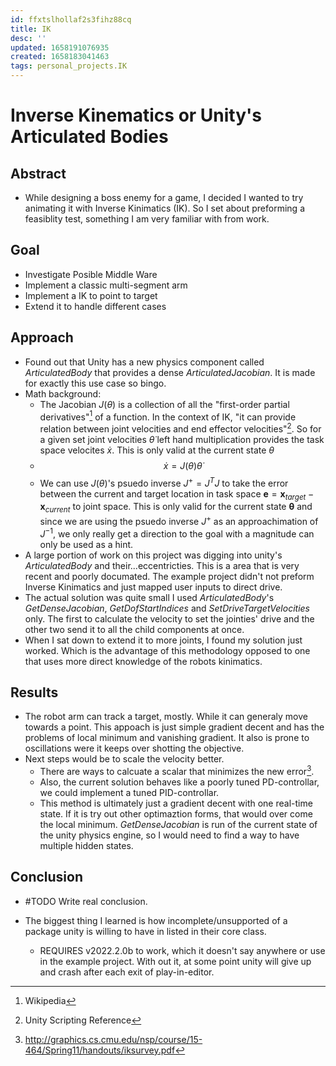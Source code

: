 ```yaml
---
id: ffxtslhollaf2s3fihz88cq
title: IK
desc: ''
updated: 1658191076935
created: 1658183041463
tags: personal_projects.IK
---
```


# Inverse Kinematics or Unity's Articulated Bodies

## Abstract
- While designing a boss enemy for a game, I decided I wanted to try animating it with Inverse Kinimatics (IK). So I set about preforming a feasiblity test, something I am very familiar with from work. 

## Goal
- Investigate Posible Middle Ware
- Implement a classic multi-segment arm
- Implement a IK to point to target
- Extend it to handle different cases

## Approach

- Found out that Unity has a new physics component called *ArticulatedBody* that provides a dense *ArticulatedJacobian*. It is made for exactly this use case so bingo.
- Math background:
    - The Jacobian $J(\theta)$ is a collection of all the "first-order partial derivatives"[^1] of a function. In the context of IK, "it can provide relation between joint velocities and end effector velocities"[^2]. So for a given set joint velocities $\dot\theta$ left hand multiplication provides the task space velocites $\dot x$. This is only valid at the current state $\theta$
    - $$\dot x=J(\theta)\dot\theta$$
    - We can use $J(\theta)$'s psuedo inverse $J^+ = J^T J$ to take the error between the current and target location in task space $\mathbf{e} = \mathbf{x}_{target} - \mathbf{x}_{current}$ to joint space. This is only valid for the current state $\mathbf\theta$ and since we are using the psuedo inverse $J^+$ as an approachimation of $J^{-1}$, we only really get a direction to the goal with a magnitude can only be used as a hint. 
- A large portion of work on this project was digging into unity's *ArticulatedBody* and their...eccentricties. This is a area that is very recent and poorly documated. The example project didn't not preform Inverse Kinimatics and just mapped user inputs to direct drive.
- The actual solution was quite small I used *ArticulatedBody*'s *GetDenseJacobian*, *GetDofStartIndices* and *SetDriveTargetVelocities* only. The first to calculate the velocity to set the jointies' drive and the other two send it to all the child components at once.
- When I sat down to extend it to more joints, I found my solution just worked. Which is the advantage of this methodology opposed to one that uses more direct knowledge of the robots kinimatics. 

## Results
- The robot arm can track a target, mostly. While it can generaly move towards a point. This appoach is just simple gradient decent and has the problems of local minimum and vanishing gradient. It also is prone to oscillations were it keeps over shotting the objective.
- Next steps would be to scale the velocity better. 
    - There are ways to calcuate a scalar that minimizes the new error[^3].
    - Also, the current solution behaves like a poorly tuned PD-controllar, we could implement a tuned PID-controllar.
    - This method is ultimately just a gradient decent with one real-time state. If it is try out other optimaztion forms, that would over come the local minimum. *GetDenseJacobian* is run of the current state of the unity physics engine, so I would need to find a way to have multiple hidden states.

## Conclusion
- #TODO Write real conclusion.



- The biggest thing I learned is how incomplete/unsupported of a package unity is willing to have in listed in their core class. 
    - REQUIRES v2022.2.0b to work, which it doesn't say anywhere or use in the example project. With out it, at some point unity will give up and crash after each exit of play-in-editor.  

[^1]: Wikipedia
[^2]: Unity Scripting Reference
[^3]: http://graphics.cs.cmu.edu/nsp/course/15-464/Spring11/handouts/iksurvey.pdf